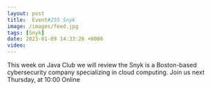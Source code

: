 ```yaml
---
layout: post
title:  Event#255 Snyk
image: /images/feed.jpg
tags: [Snyk]
date: 2023-01-09 14:33:26 +0000
video: 
---
```


This week on Java Club we will review the Snyk is a Boston-based cybersecurity company specializing in cloud computing.
Join us next Thursday, at 10:00 Online

